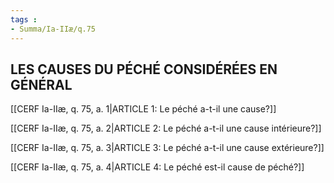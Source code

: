 ```yaml
---
tags : 
- Summa/Ia-IIæ/q.75
---
```


## LES CAUSES DU PÉCHÉ CONSIDÉRÉES EN GÉNÉRAL

[[CERF Ia-IIæ, q. 75, a. 1|ARTICLE 1: Le péché a-t-il une cause?]]

[[CERF Ia-IIæ, q. 75, a. 2|ARTICLE 2: Le péché a-t-il une cause intérieure?]]

[[CERF Ia-IIæ, q. 75, a. 3|ARTICLE 3: Le péché a-t-il une cause extérieure?]]

[[CERF Ia-IIæ, q. 75, a. 4|ARTICLE 4: Le péché est-il cause de péché?]]

